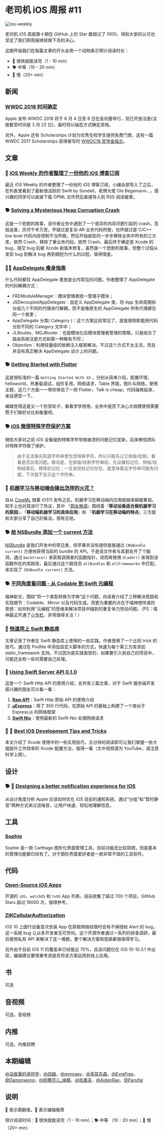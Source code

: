 # 老司机 iOS 周报 #11

![ios-weekly](../assets/ios-weekly.png)

老司机 iOS 周报第十期在 GitHub 上的 Star 数超过了 1000，得到大家的认可也坚定了我们把周报继续做下去的决心。

这期开始我们在每篇文章的开头会用一个动物表示预计阅读时长：

- 🐎 很快就能读完（1 - 10 min）
- 🐕 中等（10 - 20 min）
- 🐢 慢（20+ min）

## 新闻

### [WWDC 2018 时间确定](https://developer.apple.com/wwdc/)

Apple 宣布 WWDC 2018 将于 6 月 4 日至 8 日在圣何塞举行，现已开放注册(注册截至时间是 3 月 22 日)，届时将以抽签方式确定资格。

另外，Apple 还有 Scholarships 计划为优秀在校学生提供免费门票，这有一篇 WWDC 2017 Scholarships 获得者写的 [WWDC18 奖学金指北](https://apollozhu.github.io/2018/03/16/wwdc18-scholarships-info-cn/)。

## 文章

### 🐎 [iOS Weekly 的作者整理了一份他的 iOS 博客订阅](https://iosdevdirectory.com/)

最近 iOS Weekly 的作者整理了一份他的 iOS 博客订阅，小编全部导入了之后，在列表里看到了最新很活跃的 Swift by Sundell，老牌大佬 Ole Begemann...，感兴趣的同学可以直接下载 OPML 文件然后直接导入到 RSS 阅读器里。

### 🐕 [Solving a Mysterious Heap Corruption Crash](https://topologyeyewear.github.io/engineering-blog/2018/03/07/heap_corruption/)

这是一个悲剧的故事，该作者业务中遇到了一个诡异的内存问题引起的 crash，百般追查，历尽千辛万苦，怀疑过是复杂 AR 业务代码所致，也怀疑过是 C/C++ low level 代码内存控制不当所致。然后开始疯狂的一步步移除业务中所有的三方库，依然 Crash，移除了重业务代码，依然 Crash，最后终于确定是 Xcode 的 bug，提交 bug 后被 Xcode 新版本修复，虽然是一个悲剧的故事，但整个过程从发现 bug 到解决 bug 再到细挖为什么的过程，值得借鉴。

### 🐢🌟 [AppDelegate 瘦身指南](http://kyson.cn/index.php/archives/105/)

什么代码都往 AppDelegate 里放是业内常见的问题。作者整理了 AppDelegate 的代码解耦方式：

- FRDModuleManager：模块管理者统一管理子模块；
- JSDecoupledAppDelegate：自定义 AppDelegate 类，将 App 生命周期拆分成几个不同的代理进行解耦，而不是像原生的 AppDelegate 所有代理都在同一个类里；
- AppDelegate 分类( Category )：这个方案比较常见了，就是按照职能把代码分到不同的 Category 文件中；
- JLRoutes、MGJRouter：也是模块化后模块管理者管理的策略，只是结合了路由系统注册方式和第一种略有不同；
- Objection：利用轻量级的依赖注入框架解决。不过这个方式不太主流，而且并没有真正解决 AppDelegate 设计上的问题。

### 🐕 [Getting Started with Flutter](https://www.raywenderlich.com/188257/getting-started-with-flutter)

这是很标准的一篇 `Getting Started With XX` ，分别从简单介绍，配置环境，helloworld，热重载调试，组件复用，网络请求，Table 界面，图片与网络，使用主题，这几个方面一一带你体验了一把 Flutter，Talk is cheap，代码操练起来，亲自感受一下。

编辑觉得这是又一个巨型轮子，看看学学用用，业务中是否下决心大规模使用需要筒子们做好对比和衡量吧。

### 🐕 [iOS 微信特殊字符保护方案](https://mp.weixin.qq.com/s/3xmpJqn361HGtUloOVsIZg)

相信大家对之前 iOS 设备碰到特殊字符导致崩溃的问题记忆犹新，后来微信团队对特殊字符做了保护。

> 由于无法事先知道字符串里包含特殊字符，所以只能先让它排版/绘制，看看是否出现问题。做法是，在排版/绘制字符串前，先设置标记位，排版/绘制结束后，移除标记位；一旦发现标记位存在，就意味着这字符串可能有问题，下次就不显示这个字符串。

### 🐎 [机器学习与移动端会碰出怎样的火花？](https://www.zhihu.com/question/65957269)

自从 [CoreML](https://developer.apple.com/documentation/coreml) 随着 iOS11 发布之后，机器学习在移动端的应用就越来越被重视。知乎上也对其进行了热议，其中 『[网友微调](https://www.zhihu.com/people/breaknever/activities)』围绕着『**移动设备适合做机器学习的原因**』、『**移动端机器学习的具体应用**』和 『**机器学习在移动端的特点**』三方面和大家分享了自己的看法，很有见地。

### 🐕 [给 NSBundle 添加一个 current 方法](http://bou.io/NSBundle.current.html)

[NSBundle](https://developer.apple.com/documentation/foundation/bundle) 是我们开发中的常见类，但苹果并没有提供直接通过 `[NSBundle current]` 方便地获得当前的 bundle 的 API。于是该文作者与其朋友开了个脑洞，通过 `backtrace()` 来获取调用者的函数指针，进而再使用 `dladdr()` 来得到该函数所在的库路径，最后通过这个路径去 `allBundles` 和 `allFrameworks` 中匹配，来实现了 `[NSBundle current]` 方法。

### 🐕 [不同角度看问题 - 从 Codable 到 Swift 元编程](https://onevcat.com/2018/03/swift-meta/)

喵神新文，围绕“将一个类型转换为字典”这个问题，向读者介绍了三种解决思路和实现细节：Codable、Mirror 以及代码生成。而更为重要的点在于喵神想传递的思想：如何利用“元编程”的思维来解决项目中碰到的重复体力劳动问题。（PS：喵神最近开通了[小专栏](https://xiaozhuanlan.com/onevcat)，非常值得关注！）

### 🐎 [快速用上 Swift 静态库](https://blog.dianqk.org/2018/03/08/use-static-framework/)

文章记录了作者在 Swift 静态库上使用的一些实践。作者使用了一个比较 trick 的技巧，通过在 Podfile 中添加自定义脚本的方式，快速为每个第三方库添加 static_framework 支持。不过因为是实践类型的，如果要引入到自己的项目中，可能还会有一些坑需要自己处理。

### 🐢 [Using Swift Server API 0.1.0](http://www.alwaysrightinstitute.com/microexpress-nio/)

这是一个 Swift Http API 的使用介绍，总共有三篇文章，对于 Swift 服务端开发感兴趣的朋友可以看一看：

1. **[Raw API](http://www.alwaysrightinstitute.com/http-010/)**：Swift Http 原始 API 的使用介绍
2. **[µExpress](http://www.alwaysrightinstitute.com/microexpress/)**：用了 350 行代码，在原始 API 的基础上构建了一个类似于 Express.js 的网络框架
3. **[Swift Nio](http://www.alwaysrightinstitute.com/microexpress-nio/)**：使用最新的 Swift-Nio 处理网络请求

### 🐎 🚧 [Best iOS Development Tips and Tricks](https://medium.com/developerinsider/best-ios-development-tips-and-tricks-6c42c1d208c1)

本文介绍了 Xcode 使用中的一些实用技巧，五分钟的阅读即可让我们掌握一些大幅提升工作效率的 Xcode 配置方法，值得一看（文中视频源为 YouTube，请注意科学上网）。

## 设计

### 🐕 🚧 [Designing a better notification experience for iOS](https://uxdesign.cc/designing-a-better-notification-experience-for-ios-def1df8e89e8)

从设计角度分析 Apple 应该如何优化 iOS 目前的通知系统，通过“分组”和“暂时静音”两种方式来过滤噪音，让用户快速、轻松地理解信息。

## 工具

### [Sophie](https://marcosantadev.com/portfolio/macos-app-sophie/)

Sophie 是一款 Carthage 图形化界面管理工具，目前功能还比较简陋，但是基本的管理功能都已经有了。对于图形界面爱好者是一款非常不错的工具软件。

## 代码

### [Open-Source iOS Apps](https://github.com/dkhamsing/open-source-ios-apps)

开源的 `iOS`、`watchOS` 和 `tvOS` App 列表，目前收集了超过 700 个项目，GitHub Stars 超过 16000 次，值得参考。

### [ZIKCellularAuthorization](https://github.com/Zuikyo/ZIKCellularAuthorization)

iOS 10 上国行设备首次安装 App 在获取网络权限时会有不弹授权 Alert 的 bug，这一系统 bug 让众多开发者无可奈何。这个开源作者通过一系列的排查调研，最后使用私有 API 来解决了这一难题，整个解决方案和思路都很值得学习。

另外由于目前 iOS 11 的覆盖率已经接近 70%，且该问题仅在 iOS 10-10.3.1 中出现，编辑建议要慎重考虑是否将该方案运用到线上应用。

## 书

可选

## 音视频

可选，音视频

## 内推

可选，内推招聘

## 本期编辑

[@没故事的卓同学](https://weibo.com/1926303682/profile)，[@四娘](https://kemchenj.github.io)，[@mmoaay](https://weibo.com/u/1302422271)，[@享耳先森](https://github.com/iblacksun)，[@EyreFree](https://weibo.com/eyrefree777)，[@Damonwong](https://weibo.com/damonone)，[@折腾范儿_味精](http://weibo.com/agvicking)，[@张嘉夫](https://weibo.com/2949394297)，[@AidenRao](https://weibo.com/AidenRao)，[@Parsifal](https://weibo.com/parsifalchang)

## 说明

🚧 表示需翻墙，🌟 表示编辑推荐

预计阅读时间：🐎 很快就能读完（1 - 10 min）；🐕 中等 （10 - 20 min）；🐢 慢（20+ min）

